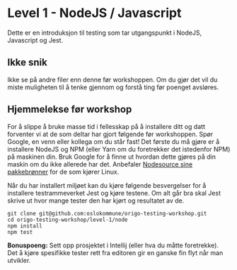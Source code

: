 Level 1 - NodeJS / Javascript
=============================
Dette er en introduksjon til testing som tar utgangspunkt i NodeJS, Javascript og Jest. 


Ikke snik
---------
Ikke se på andre filer enn denne før workshoppen. Om du gjør det vil du miste muligheten til å tenke gjennom og forstå
ting før poenget avsløres. 

Hjemmelekse før workshop
------------------------
For å slippe å bruke masse tid i fellesskap på å installere ditt og datt forventer vi at de som deltar har gjort 
følgende før workshoppen. Spør Google, en venn eller kollega om du står fast! Det første du må gjøre er å installere 
NodeJS og NPM (eller Yarn om du foretrekker det istedenfor NPM) på maskinen din. Bruk Google for å finne ut hvordan 
dette gjøres på din maskin om du ikke allerede har det. Anbefaler [Nodesource sine pakkebrønner](https://github.com/nodesource/distributions) 
for de som kjører Linux.

Når du har installert miljøet kan du kjøre følgende besvergelser for å installere testrammeverket Jest og kjøre testene.
Om alt går bra skal Jest skrive ut hvor mange tester den har kjørt og resultatet av de. 

    git clone git@github.com:oslokommune/origo-testing-workshop.git
    cd origo-testing-workshop/level-1/node
    npm install
    npm test
    
**Bonuspoeng:** Sett opp prosjektet i Intellij (eller hva du måtte foretrekke). Det å kjøre spesifikke tester rett
fra editoren gir en ganske fin flyt når man utvikler.   

